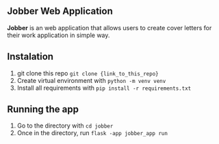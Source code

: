 ## Jobber Web Application
**Jobber** is an web application that allows users to create cover letters for their work application in simple way.

## Instalation
1. git clone this repo `git clone {link_to_this_repo}`
2. Create virtual environment with `python -m venv venv`
3. Install all requirements with `pip install -r requirements.txt`

## Running the app
1. Go to the directory with `cd jobber`
2. Once in the directory, run `flask -app jobber_app run`